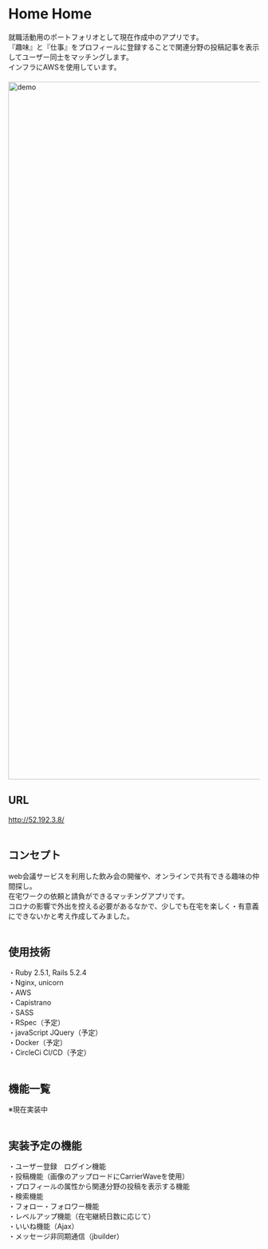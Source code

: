  # Home Home
就職活動用のポートフォリオとして現在作成中のアプリです。 </br>
『趣味』と『仕事』をプロフィールに登録することで関連分野の投稿記事を表示してユーザー同士をマッチングします。</br>
インフラにAWSを使用しています。</br>
　</br>
<img width="1397" alt="demo" src="https://user-images.githubusercontent.com/60645490/79242018-bc7ded00-7eae-11ea-971a-ee8a0ab63053.png">

## URL
http://52.192.3.8/ </br>
 </br>

## コンセプト
web会議サービスを利用した飲み会の開催や、オンラインで共有できる趣味の仲間探し。</br>
在宅ワークの依頼と請負ができるマッチングアプリです。 </br>
コロナの影響で外出を控える必要があるなかで、少しでも在宅を楽しく・有意義にできないかと考え作成してみました。 </br>
 </br>
 
## 使用技術
・Ruby 2.5.1, Rails 5.2.4 </br>
・Nginx, unicorn </br>
・AWS </br>
・Capistrano </br>
・SASS </br>
・RSpec（予定） </br>
・javaScript JQuery（予定） </br>
・Docker（予定） </br>
・CircleCi CI/CD（予定） </br>
 </br>

## 機能一覧
※現在実装中 </br>
 </br>

## 実装予定の機能
・ユーザー登録　ログイン機能 </br>
・投稿機能（画像のアップロードにCarrierWaveを使用） </br>
・プロフィールの属性から関連分野の投稿を表示する機能 </br>
・検索機能 </br>
・フォロー・フォロワー機能 </br>
・レベルアップ機能（在宅継続日数に応じて） </br>
・いいね機能（Ajax） </br>
・メッセージ非同期通信（jbuilder） </br>
 </br>
 </br>
